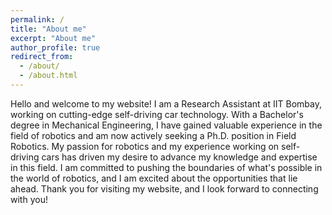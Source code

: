 ```yaml
---
permalink: /
title: "About me"
excerpt: "About me"
author_profile: true
redirect_from: 
  - /about/
  - /about.html
---
```

Hello and welcome to my website! I am a Research Assistant at IIT Bombay, working on cutting-edge self-driving car technology. With a Bachelor's degree in Mechanical Engineering, I have gained valuable experience in the field of robotics and am now actively seeking a Ph.D. position in Field Robotics. My passion for robotics and my experience working on self-driving cars has driven my desire to advance my knowledge and expertise in this field. I am committed to pushing the boundaries of what's possible in the world of robotics, and I am excited about the opportunities that lie ahead. Thank you for visiting my website, and I look forward to connecting with you!

